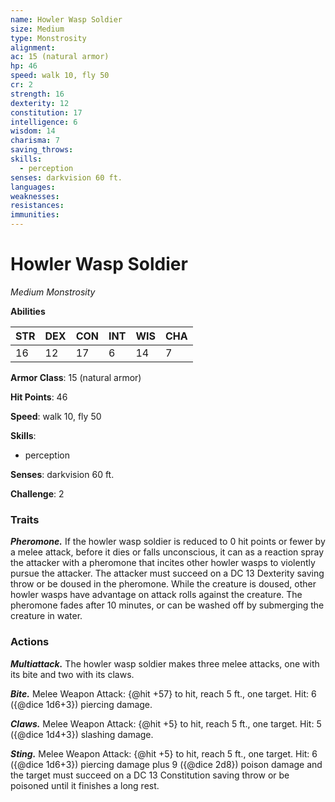 ```yaml
---
name: Howler Wasp Soldier
size: Medium
type: Monstrosity
alignment: 
ac: 15 (natural armor)
hp: 46
speed: walk 10, fly 50
cr: 2
strength: 16
dexterity: 12
constitution: 17
intelligence: 6
wisdom: 14
charisma: 7
saving_throws:
skills:
  - perception
senses: darkvision 60 ft.
languages:
weaknesses:
resistances:
immunities:
---
```


# Howler Wasp Soldier

*Medium Monstrosity*

**Abilities**

| STR | DEX | CON | INT | WIS | CHA |
| --- | --- | --- | --- | --- | --- |
| 16 | 12 | 17 | 6 | 14 | 7 |

**Armor Class**: 15 (natural armor)

**Hit Points**: 46

**Speed**: walk 10, fly 50

**Skills**:
  - perception

**Senses**: darkvision 60 ft.

**Challenge**: 2

### Traits
***Pheromone.*** If the howler wasp soldier is reduced to 0 hit points or fewer by a melee attack, before it dies or falls unconscious, it can as a reaction spray the attacker with a pheromone that incites other howler wasps to violently pursue the attacker. The attacker must succeed on a DC 13 Dexterity saving throw or be doused in the pheromone. While the creature is doused, other howler wasps have advantage on attack rolls against the creature. The pheromone fades after 10 minutes, or can be washed off by submerging the creature in water.

### Actions
***Multiattack.*** The howler wasp soldier makes three melee attacks, one with its bite and two with its claws.

***Bite.*** Melee Weapon Attack: {@hit +57} to hit, reach 5 ft., one target. Hit: 6 ({@dice 1d6+3}) piercing damage.

***Claws.*** Melee Weapon Attack: {@hit +5} to hit, reach 5 ft., one target. Hit: 5 ({@dice 1d4+3}) slashing damage.

***Sting.*** Melee Weapon Attack: {@hit +5} to hit, reach 5 ft., one target. Hit: 6 ({@dice 1d6+3}) piercing damage plus 9 ({@dice 2d8}) poison damage and the target must succeed on a DC 13 Constitution saving throw or be poisoned until it finishes a long rest.

